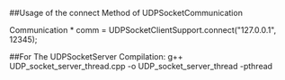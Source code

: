 ##Usage of the connect Method of UDPSocketCommunication

Communication * comm = UDPSocketClientSupport.connect("127.0.0.1", 12345);



##For The UDPSocketServer
Compilation: g++ UDP_socket_server_thread.cpp -o UDP_socket_server_thread -pthread